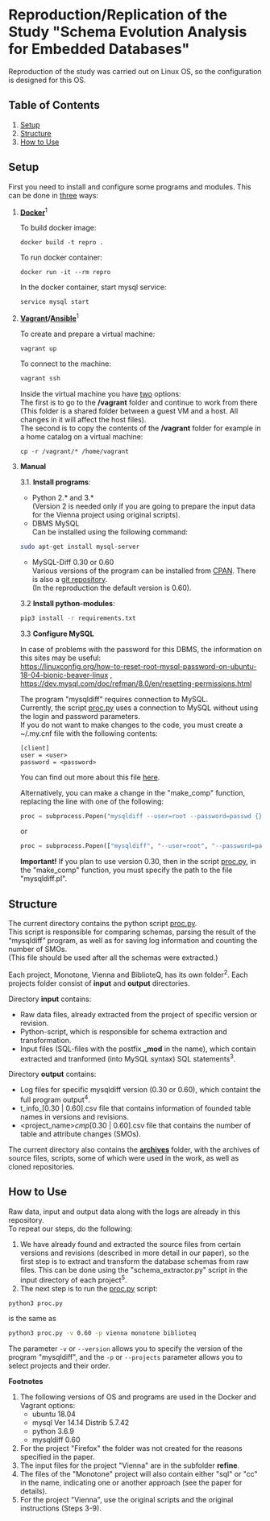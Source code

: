 # Reproduction/Replication of the Study "Schema Evolution Analysis for Embedded Databases"
Reproduction of the study was carried out on Linux OS, so the configuration is designed for this OS.

## Table of Contents

1. [Setup](#setup)
2. [Structure](#structure)
3. [How to Use](#how-to-use)


## Setup

First you need to install and configure some programs and modules.
This can be done in <u>three</u> ways:

1. **[Docker](https://www.docker.com/)**<sup>1</sup>

   To build docker image:
   ```
   docker build -t repro .
   ```
   To run docker container:
   ```
   docker run -it --rm repro
   ```
   In the docker container, start mysql service:
   ```
   service mysql start
   ```

2. **[Vagrant](https://www.vagrantup.com/)/[Ansible](https://www.ansible.com/)**<sup>1</sup>

   To create and prepare a virtual machine:
   ```
   vagrant up
   ```
   To connect to the machine:
   ```bash
   vagrant ssh
   ```
   Inside the virtual machine you have <u>two</u> options:<br/>
   The first is to go to the **/vagrant** folder and continue to work from there<br/>
   (This folder is a shared folder between a guest VM and a host. All changes in it will affect the host files).<br/>
   The second is to copy the contents of the **/vagrant** folder for example in a home catalog on a virtual machine:
   ```
   cp -r /vagrant/* /home/vagrant
   ```

3. **Manual**

   3.1. **Install programs**:
   * Python 2.* and 3.*<br/>
   (Version 2 is needed only if you are going to prepare the input data for the Vienna project using original scripts).
   * DBMS MySQL<br/>
Can be installed using the following command:
   ```bash
   sudo apt-get install mysql-server
   ```
   * MySQL-Diff 0.30 or 0.60<br/>
Various versions of the program can be installed from [CPAN](https://metacpan.org/dist/MySQL-Diff). There is also a [git repository](https://github.com/aspiers/mysqldiff).<br/>
(In the reproduction the default version is 0.60).


   3.2 **Install python-modules**:
   ```bash
   pip3 install -r requirements.txt
   ```


   3.3 **Configure MySQL**<br/>

   In case of problems with the password for this DBMS, the information on this sites may be useful:<br/>
https://linuxconfig.org/how-to-reset-root-mysql-password-on-ubuntu-18-04-bionic-beaver-linux ,<br/>
https://dev.mysql.com/doc/refman/8.0/en/resetting-permissions.html

   The program "mysqldiff" requires connection to MySQL.<br/>
Currently, the script [proc.py](/proc.py) uses a connection to MySQL without using the login and password parameters.<br/>
If you do not want to make changes to the code, you must create a ~/.my.cnf file with the following contents:
   ```
   [client]
   user = <user>
   password = <password>
   ```
   You can find out more about this file [here](https://dev.mysql.com/doc/refman/5.7/en/option-files.html).<br/>

   Alternatively, you can make a change in the "make_comp" function, replacing the line with one of the following:
   ```python
   proc = subprocess.Popen("mysqldiff --user=root --password=passwd {} {}".format(file_1, file_2), shell=True,
   ```
   or
   ```python
   proc = subprocess.Popen(["mysqldiff", "--user=root", "--password=passwd", file_1, file_2],
   ```

   **Important!**
If you plan to use version 0.30, then in the script [proc.py](/proc.py), in the "make_comp" function, you must specify the path to the file "mysqldiff.pl".


## Structure

The current directory contains the python script [proc.py](/proc.py).<br/>
This script is responsible for comparing schemas, parsing the result of the “mysqldiff” program, as well as for saving log information and counting the number of SMOs.<br/>
(This file should be used after all the schemas were extracted.)

Each project, Monotone, Vienna and BiblioteQ, has its own folder<sup>2</sup>.
Each projects folder consist of __input__ and __output__ directories.

Directory __input__ contains:
   * Raw data files, already extracted from the project of specific version or revision.
   * Python-script, which is responsible for schema extraction and transformation.
   * Input files (SQL-files with the postfix **_mod** in the name), which contain extracted and tranformed (into MySQL syntax) SQL statements<sup>3</sup>.

Directory __output__ contains:
   * Log files for specific mysqldiff version (0.30 or 0.60), which containt the full program output<sup>4</sup>.
   * t_info_[0.30 | 0.60].csv file that contains information of founded table names in versions and revisions.
   * <project_name>_cmp_[0.30 | 0.60].csv file that contains the number of table and attribute changes (SMOs).

The current directory also contains the [__archives__](/archives/) folder, with the archives of source files, scripts, some of which were used in the work, as well as cloned repositories.

## How to Use

Raw data, input and output data along with the logs are already in this repository.<br/>
To repeat our steps, do the following:
   1. We have already found and extracted the source files from certain versions and revisions (described in more detail in our paper), so the first step is to extract and transform the database schemas from raw files.
   This can be done using the "schema_extractor.py" script in the input directory of each project<sup>5</sup>.
   2. The next step is to run the [proc.py](/proc.py) script:
   
```bash
python3 proc.py
```
is the same as
```bash
python3 proc.py -v 0.60 -p vienna monotone biblioteq
```
The parameter `-v` or `--version` allows you to specify the version of the program "mysqldiff", and the `-p` or `--projects` parameter allows you to select projects and their order.


__Footnotes__
   1. The following versions of OS and programs are used in the Docker and Vagrant options:
      * ubuntu 18.04
      * mysql Ver 14.14 Distrib 5.7.42
      * python 3.6.9
      * mysqldiff 0.60
   2. For the project "Firefox" the folder was not created for the reasons specified in the paper.
   3. The input files for the project "Vienna" are in the subfolder __refine__.
   4. The files of the "Monotone" project will also contain either "sql" or "cc" in the name, indicating one or another approach (see the paper for details).
   5. For the project "Vienna", use the original scripts and the original instructions (Steps 3-9).

